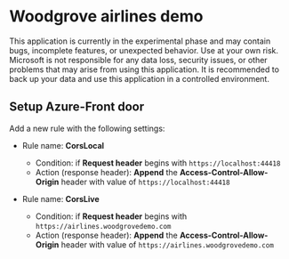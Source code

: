 # Woodgrove airlines demo

This application is currently in the experimental phase and may contain bugs, incomplete features, or unexpected behavior. Use at your own risk. Microsoft is not responsible for any data loss, security issues, or other problems that may arise from using this application. It is recommended to back up your data and use this application in a controlled environment.

## Setup Azure-Front door

Add a new rule with the following settings:

- Rule name: **CorsLocal**
    - Condition: if **Request header** begins with `https://localhost:44418` 
    - Action (response header): **Append** the **Access-Control-Allow-Origin** header with value of `https://localhost:44418` 

- Rule name: **CorsLive**
    - Condition: if **Request header** begins with `https://airlines.woodgrovedemo.com` 
    - Action (response header): **Append** the **Access-Control-Allow-Origin** header with value of `https://airlines.woodgrovedemo.com` 
 
  